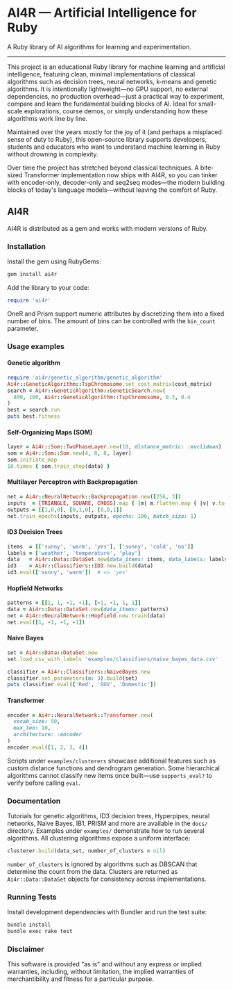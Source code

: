 # AI4R — Artificial Intelligence for Ruby

A Ruby library of AI algorithms for learning and experimentation.

---

This project is an educational Ruby library for machine learning and artificial intelligence, featuring clean, minimal implementations of classical algorithms such as decision trees, neural networks, k-means and genetic algorithms. It is intentionally lightweight—no GPU support, no external dependencies, no production overhead—just a practical way to experiment, compare and learn the fundamental building blocks of AI. Ideal for small-scale explorations, course demos, or simply understanding how these algorithms work line by line.

Maintained over the years mostly for the joy of it (and perhaps a misplaced sense of duty to Ruby), this open-source library supports developers, students and educators who want to understand machine learning in Ruby without drowning in complexity.

Over time the project has stretched beyond classical techniques. A bite-sized Transformer implementation now ships with AI4R, so you can tinker with encoder-only, decoder-only and seq2seq modes—the modern building blocks of today's language models—without leaving the comfort of Ruby.

## AI4R

AI4R is distributed as a gem and works with modern versions of Ruby.

### Installation

Install the gem using RubyGems:

```bash
gem install ai4r
```

Add the library to your code:

```ruby
require 'ai4r'
```

OneR and Prism support numeric attributes by discretizing them into a fixed number of bins. The amount of bins can be controlled with the `bin_count` parameter.

### Usage examples

#### Genetic algorithm

```ruby
require 'ai4r/genetic_algorithm/genetic_algorithm'
Ai4r::GeneticAlgorithm::TspChromosome.set_cost_matrix(cost_matrix)
search = Ai4r::GeneticAlgorithm::GeneticSearch.new(
  800, 100, Ai4r::GeneticAlgorithm::TspChromosome, 0.3, 0.4
)
best = search.run
puts best.fitness
```

#### Self-Organizing Maps (SOM)

```ruby
layer = Ai4r::Som::TwoPhaseLayer.new(10, distance_metric: :euclidean)
som = Ai4r::Som::Som.new(4, 8, 8, layer)
som.initiate_map
10.times { som.train_step(data) }
```

#### Multilayer Perceptron with Backpropagation

```ruby
net = Ai4r::NeuralNetwork::Backpropagation.new([256, 3])
inputs  = [TRIANGLE, SQUARE, CROSS].map { |m| m.flatten.map { |v| v.to_f / 10 } }
outputs = [[1,0,0], [0,1,0], [0,0,1]]
net.train_epochs(inputs, outputs, epochs: 100, batch_size: 1)
```

#### ID3 Decision Trees

```ruby
items  = [['sunny', 'warm', 'yes'], ['sunny', 'cold', 'no']]
labels = ['weather', 'temperature', 'play']
data   = Ai4r::Data::DataSet.new(data_items: items, data_labels: labels)
id3    = Ai4r::Classifiers::ID3.new.build(data)
id3.eval(['sunny', 'warm'])  # => 'yes'
```

#### Hopfield Networks

```ruby
patterns = [[1, 1, -1, -1], [-1, -1, 1, 1]]
data = Ai4r::Data::DataSet.new(data_items: patterns)
net = Ai4r::NeuralNetwork::Hopfield.new.train(data)
net.eval([1, -1, -1, -1])
```

#### Naive Bayes

```ruby
set = Ai4r::Data::DataSet.new
set.load_csv_with_labels 'examples/classifiers/naive_bayes_data.csv'

classifier = Ai4r::Classifiers::NaiveBayes.new
classifier.set_parameters(m: 3).build(set)
puts classifier.eval(['Red', 'SUV', 'Domestic'])
```

#### Transformer

```ruby
encoder = Ai4r::NeuralNetwork::Transformer.new(
  vocab_size: 50,
  max_len: 10,
  architecture: :encoder
)
encoder.eval([1, 2, 3, 4])
```

Scripts under `examples/clusterers` showcase additional features such as custom distance functions and dendrogram generation. Some hierarchical algorithms cannot classify new items once built—use `supports_eval?` to verify before calling `eval`.

### Documentation

Tutorials for genetic algorithms, ID3 decision trees, Hyperpipes, neural networks, Naive Bayes, IB1, PRISM and more are available in the `docs/` directory. Examples under `examples/` demonstrate how to run several algorithms. All clustering algorithms expose a uniform interface:

```ruby
clusterer.build(data_set, number_of_clusters = nil)
```

`number_of_clusters` is ignored by algorithms such as DBSCAN that determine the count from the data. Clusters are returned as `Ai4r::Data::DataSet` objects for consistency across implementations.

### Running Tests

Install development dependencies with Bundler and run the test suite:

```bash
bundle install
bundle exec rake test
```

### Disclaimer

This software is provided "as is" and without any express or implied warranties, including, without limitation, the implied warranties of merchantibility and fitness for a particular purpose.

